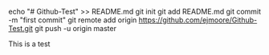 echo "# Github-Test" >> README.md
git init
git add README.md
git commit -m "first commit"
git remote add origin https://github.com/ejmoore/Github-Test.git
git push -u origin master

This is a test
